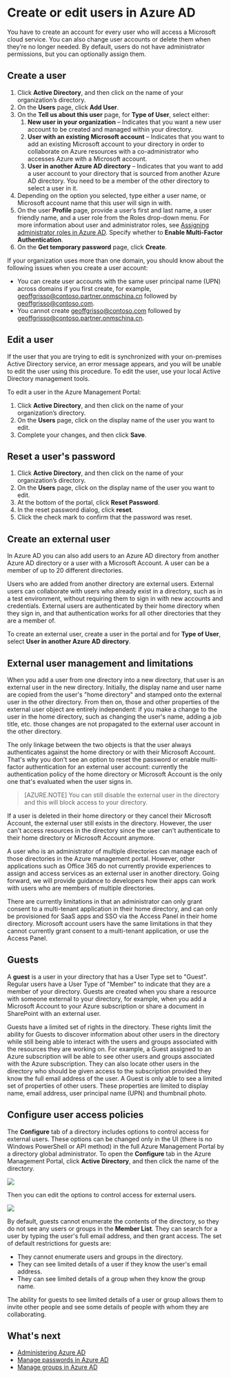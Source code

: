 <properties
	pageTitle="Create or edit users in Azure AD"
	description="A topic that explains how to create or edit user accounts in Azure AD."
	services="active-directory"
	documentationCenter=""
	authors="curtand"
	manager="stevenpo"
	editor=""/>

<tags
	ms.service="active-directory"
	ms.date="09/21/2015"
	wacn.date=""/>

# Create or edit users in Azure AD

You have to create an account for every user who will access a Microsoft cloud service. You can also change user accounts or delete them when they’re no longer needed. By default, users do not have administrator permissions, but you can optionally assign them.

## Create a user

1. Click **Active Directory**, and then click on the name of your organization’s directory.
2. On the **Users** page, click **Add User**.
3. On the **Tell us about this user** page, for **Type of User**, select either:
	1. **New user in your organization** – Indicates that you want a new user account to be created and managed within your directory.
	2. **User with an existing Microsoft account** – Indicates that you want to add an existing Microsoft account to your directory in order to collaborate on Azure resources with a co-administrator who accesses Azure with a Microsoft account.
	3. **User in another Azure AD directory** – Indicates that you want to add a user account to your directory that is sourced from another Azure AD directory. You need to be a member of the other directory to select a user in it.
4. Depending on the option you selected, type either a user name, or Microsoft account name that this user will sign in with.
5. On the user **Profile** page, provide a user’s first and last name, a user friendly name, and a user role from the Roles drop-down menu. For more information about user and administrator roles, see [Assigning administrator roles in Azure AD](/documentation/articles/active-directory-assign-admin-roles). Specify whether to **Enable Multi-Factor Authentication**.
6. On the **Get temporary password** page, click **Create**.

If your organization uses more than one domain, you should know about the following issues when you create a user account:

- You can create user accounts with the same user principal name (UPN) across domains if you first create, for example, geoffgrisso@contoso.partner.onmschina.cn followed by geoffgrisso@contoso.com.
- You cannot create geoffgrisso@contoso.com followed by geoffgrisso@contoso.partner.onmschina.cn.

## Edit a user

If the user that you are trying to edit is synchronized with your on-premises Active Directory service, an error message appears, and you will be unable to edit the user using this procedure. To edit the user, use your local Active Directory management tools.

To edit a user in the Azure Management Portal:

1. Click **Active Directory**, and then click on the name of your organization’s directory.
2. On the **Users** page, click on the display name of the user you want to edit.
3. Complete your changes, and then click **Save**.

## Reset a user's password

1. Click **Active Directory**, and then click on the name of your organization’s directory.
2. On the **Users** page, click on the display name of the user you want to edit.
3. At the bottom of the portal, click **Reset Password**.
4. In the reset password dialog, click **reset**.
5. Click the check mark to confirm that the password was reset.

## Create an external user

In Azure AD you can also add users to an Azure AD directory from another Azure AD directory or a user with a Microsoft Account. A user can be a member of up to 20 different directories.

Users who are added from another directory are external users. External users can collaborate with users who already exist in a directory, such as in a test environment, without requiring them to sign in with new accounts and credentials. External users are authenticated by their home directory when they sign in, and that authentication works for all  other directories that they are a member of.

To create an external user, create a user in the portal and for **Type of User**, select **User in another Azure AD directory**.

## External user management and limitations

When you add a user from one directory into a new directory, that user is an external user in the new directory. Initially, the display name and user name are copied from the user's "home directory" and stamped onto the external user in the other directory. From then on, those and other properties of the external user object are entirely independent: if you make a change to the user in the home directory, such as changing the user's name, adding a job title, etc. those changes are not propagated to the external user account in the other directory.

The only linkage between the two objects is that the user always authenticates against the home directory or with their Microsoft Account. That's why you don't see an option to reset the password or enable multi-factor authentication for an external user account: currently the authentication policy of the home directory or Microsoft Account is the only one that's evaluated when the user signs in.

> [AZURE.NOTE]
> You can still disable the external user in the directory and this will block access to your directory.

If a user is deleted in their home directory or they cancel their Microsoft Account, the external user still exists in the directory. However, the user can't access resources in the directory since the user can't authenticate to their home directory or Microsoft Account anymore.

A user who is an administrator of multiple directories can manage each of those directories in the Azure management portal. However, other applications such as Office 365 do not currently provide experiences to assign and access services as an external user in another directory. Going forward, we will provide guidance to developers how their apps can work with users who are members of multiple directories.

There are currently limitations in that an administrator can only grant consent to a multi-tenant application in their home directory, and can only be provisioned for SaaS apps and SSO via the Access Panel in their home directory. Microsoft account users have the same limitations in that they cannot currently grant consent to a multi-tenant application, or use the Access Panel.

## Guests

A **guest** is a user in your directory that has a User Type set to "Guest". Regular users have a User Type of "Member" to indicate that they are a member of your directory. Guests are created when you share a resource with someone external to your directory, for example, when you add a Microsoft Account to your Azure subscription or share a document in SharePoint with an external user.

Guests have a limited set of rights in the directory. These rights limit the ability for Guests to discover information about other users in the directory while still being able to interact with the users and groups associated with the resources they are working on. For example, a Guest assigned to an Azure subscription will be able to see other users and groups associated with the Azure subscription. They can also locate other users in the directory who should be given access to the subscription provided they know the full email address of the user. A Guest is only able to see a limited set of properties of other users. These properties are limited to display name, email address, user principal name (UPN) and thumbnail photo.

## Configure user access policies

The **Configure** tab of a directory includes options to control access for external users. These options can be changed only in the UI (there is no Windows PowerShell or API method) in the full Azure Management Portal by a directory global administrator.
To open the **Configure** tab in the Azure Management Portal, click **Active Directory**, and then click the name of the directory.

![][1]

Then you can edit the options to control access for external users.

![][2]

By default, guests cannot enumerate the contents of the directory, so they do not see any users or groups in the **Member List**. They can search for a user by typing the user's full email address, and then grant access. The set of default restrictions for guests are:

- They cannot enumerate users and groups in the directory.
- They can see limited details of a user if they know the user's email address.
- They can see limited details of a group when they know the group name.

The ability for guests to see limited details of a user or group allows them to invite other people and see some details of people with whom they are collaborating.  

## What's next

- [Administering Azure AD](/documentation/articles/active-directory-administer)
- [Manage passwords in Azure AD](/documentation/articles/active-directory-manage-passwords)
- [Manage groups in Azure AD](/documentation/articles/active-directory-manage-groups)

<!--Image references-->
[1]: ./media/active-directory-create-users/RBACDirConfigTab.png
[2]: ./media/active-directory-create-users/RBACGuestAccessControls.png
